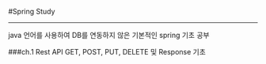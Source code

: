 #Spring Study

-----
java 언어를 사용하여 DB를 연동하지 않은 기본적인 spring 기초 공부

###ch.1 Rest API
GET, POST, PUT, DELETE 및 Response 기초